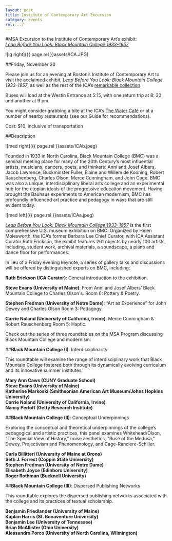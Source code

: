 ```yaml
---
layout: post
title: Institute of Contemporary Art Excursion
category: events
rel: ../
---
```


#MSA Excursion to the Institute of Contemporary Art’s exhibit:<br>*[Leap Before You Look: Black Mountain College 1933-1957](http://www.icaboston.org/bmc)*

![lg right]({{ page.rel }}assets/ICA.JPG)
##Friday, November 20

Please join us for an evening at Boston’s Institute of Contemporary Art to visit the acclaimed exhibit, *Leap Before You Look: Black Mountain College 1933-1957*, as well as the rest of the ICA’s [remarkable collection](http://www.icaboston.org/bmc).

Buses will load at the Westin Entrance at 5:15, with one return trip at 8: 30 and another at 9 pm. 

You might consider grabbing a bite at the ICA’s [The Water Café](http://www.icaboston.org/visit/water-cafe/) or at a number of nearby restaurants (see our Guide for recommendations).  Cost: $10, inclusive of transportation
##Description

![med right]({{ page.rel }}assets/ICAb.jpeg)

Founded in 1933 in North Carolina, Black Mountain College (BMC) was a seminal meeting place for many of the 20th Century’s most influential artists, musicians, dancers, poets, and thinkers: Anni and Josef Albers, Jacob Lawrence, Buckminster Fuller, Elaine and Willem de Kooning, Robert Rauschenberg, Charles Olson, Merce Cunningham, and John Cage. BMC was also a unique, interdisciplinary liberal arts college and an experimental hub for the utopian ideals of the progressive education movement. Having brought the Bauhaus experiments to American modernism, BMC has profoundly influenced art practice and pedagogy in ways that are still evident today.

![med left]({{ page.rel }}assets/ICAa.jpeg)
*[Leap Before You Look: Black Mountain College 1933–1957](http://www.icaboston.org/bmc)* is the first comprehensive U.S. museum exhibition on BMC. Organized by Helen Molesworth, the ICA’s former Barbara Lee Chief Curator, with ICA Assistant Curator Ruth Erickson, the exhibit features 261 objects by nearly 100 artists, including, student work, archival materials, a soundscape, a piano and dance floor for performances.  In lieu of a Friday evening keynote, a series of gallery talks and discussions will be offered by distinguished experts on BMC, including:**Ruth Erickson (ICA Curator)**: General introduction to the exhibition. **Steve Evans (University of Maine)**: From Anni and Josef Albers’ Black Mountain College to Charles Olson's.Room 6: Pottery & Poetry. **Stephen Fredman (University of Notre Dame)**: “Art as Experience” for John Dewey and Charles Olson Room 3: Pedagogy.**Carrie Noland (University of California, Irvine)**: Merce Cunningham & Robert Rauschenberg Room 5: Haptic.Check out the series of three roundtables on the MSA Program discussing Black Mountain College and modernism:##**Black Mountain College (I)**: Interdisciplinarity
This roundtable will examine the range of interdisciplinary work that Black Mountain College fostered both through its dynamically evolving curriculum and its innovative summer institutes.**Mary Ann Caws (CUNY Graduate School)**<br>**Steve Evans (University of Maine)**<br>**Katherine Markoski (Smithsonian American Art Museum/Johns Hopkins University)**<br>**Carrie Noland (University of California, Irvine)**<br>**Nancy Perloff (Getty Research Institute)**<br>##**Black Mountain College (II)**: Conceptual UnderpinningsExploring the conceptual and theoretical underpinnings of the college’s pedagogical and artistic practices, this panel examines Whitehead/Olson, "The Special View of History," noise aesthetics, "Ruse of the Medusa," Dewey, Projectivism and Phenomenology, and Cage-Ranciere-Schiller.**Carla Billitteri (University of Maine at Orono)**<br>**Seth J. Forrest (Coppin State University)**<br>**Stephen Fredman (University of Notre Dame)**<br>**Elisabeth Joyce (Edinboro University)** <br>**Roger Rothman (Bucknell University)**<br>##**Black Mountain College (III)**: Dispersed Publishing NetworksThis roundtable explores the dispersed publishing networks associated with the college and its practices of textual scholarship. **Benjamin Friedlander (University of Maine)**<br>**Kaplan Harris (St. Bonaventure University)**<br>
**Benjamin Lee (University of Tennessee)**<br>
**Brian McAllister (Ohio University)**<br>
**Alessandro Porco (University of North Carolina, Wilmington)**<br>